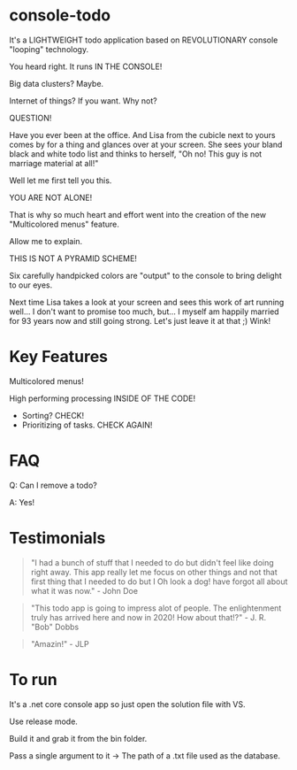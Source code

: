 # console-todo
It's a LIGHTWEIGHT todo application based on REVOLUTIONARY console "looping" technology.

You heard right. It runs IN THE CONSOLE!

Big data clusters? Maybe.

Internet of things? If you want. Why not?

QUESTION!

Have you ever been at the office. And Lisa from the cubicle next to yours comes by for a thing and glances over at your screen. She sees your bland black and white todo list and thinks to herself, "Oh no! This guy is not marriage material at all!"

Well let me first tell you this.

YOU ARE NOT ALONE!

That is why so much heart and effort went into the creation of the new "Multicolored menus" feature.

Allow me to explain.

THIS IS NOT A PYRAMID SCHEME!

Six carefully handpicked colors are "output" to the console to bring delight to our eyes.

Next time Lisa takes a look at your screen and sees this work of art running well... I don't want to promise too much, but... I myself am happily married for 93 years now and still going strong. Let's just leave it at that ;) Wink!

# Key Features
Multicolored menus!

High performing processing INSIDE OF THE CODE!
- Sorting? CHECK!
- Prioritizing of tasks. CHECK AGAIN!

# FAQ
Q: Can I remove a todo?

A: Yes!

# Testimonials
> "I had a bunch of stuff that I needed to do but didn't feel like doing right away. This app really let me focus on other things and not that first thing that I needed to do but I Oh look a dog! have forgot all about what it was now." - John Doe

> "This todo app is going to impress alot of people. The enlightenment truly has arrived here and now in 2020! How about that!?" - J. R. "Bob" Dobbs

> "Amazin!" - JLP



# To run
It's a .net core console app so just open the solution file with VS.

Use release mode.

Build it and grab it from the bin folder.

Pass a single argument to it -> The path of a .txt file used as the database.
